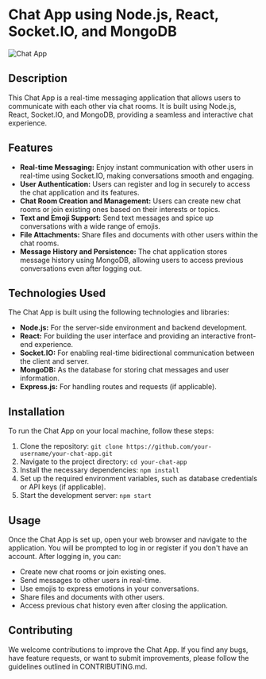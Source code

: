 # Chat App using Node.js, React, Socket.IO, and MongoDB

![Chat App](chat_app_screenshot.png)

## Description
This Chat App is a real-time messaging application that allows users to communicate with each other via chat rooms. It is built using Node.js, React, Socket.IO, and MongoDB, providing a seamless and interactive chat experience.

## Features
- **Real-time Messaging:** Enjoy instant communication with other users in real-time using Socket.IO, making conversations smooth and engaging.
- **User Authentication:** Users can register and log in securely to access the chat application and its features.
- **Chat Room Creation and Management:** Users can create new chat rooms or join existing ones based on their interests or topics.
- **Text and Emoji Support:** Send text messages and spice up conversations with a wide range of emojis.
- **File Attachments:** Share files and documents with other users within the chat rooms.
- **Message History and Persistence:** The chat application stores message history using MongoDB, allowing users to access previous conversations even after logging out.

## Technologies Used
The Chat App is built using the following technologies and libraries:
- **Node.js:** For the server-side environment and backend development.
- **React:** For building the user interface and providing an interactive front-end experience.
- **Socket.IO:** For enabling real-time bidirectional communication between the client and server.
- **MongoDB:** As the database for storing chat messages and user information.
- **Express.js:** For handling routes and requests (if applicable).

## Installation
To run the Chat App on your local machine, follow these steps:
1. Clone the repository: `git clone https://github.com/your-username/your-chat-app.git`
2. Navigate to the project directory: `cd your-chat-app`
3. Install the necessary dependencies: `npm install`
4. Set up the required environment variables, such as database credentials or API keys (if applicable).
5. Start the development server: `npm start`

## Usage
Once the Chat App is set up, open your web browser and navigate to the application. You will be prompted to log in or register if you don't have an account. After logging in, you can:
- Create new chat rooms or join existing ones.
- Send messages to other users in real-time.
- Use emojis to express emotions in your conversations.
- Share files and documents with other users.
- Access previous chat history even after closing the application.


## Contributing
We welcome contributions to improve the Chat App. If you find any bugs, have feature requests, or want to submit improvements, please follow the guidelines outlined in CONTRIBUTING.md.
